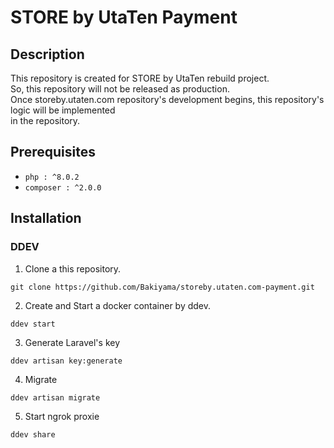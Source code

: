 # STORE by UtaTen Payment

## Description

This repository is created for STORE by UtaTen rebuild project.  
So, this repository will not be released as production.  
Once storeby.utaten.com repository's development begins, this repository's logic will be implemented  
in the repository.

## Prerequisites

- ```php : ^8.0.2```
- ```composer : ^2.0.0```

## Installation
### DDEV
1. Clone a this repository.
```
git clone https://github.com/Bakiyama/storeby.utaten.com-payment.git
```
2. Create and Start a docker container by ddev.
```
ddev start
```
3. Generate Laravel's key
```
ddev artisan key:generate
```
4. Migrate
```
ddev artisan migrate
```
5. Start ngrok proxie
```
ddev share
```

